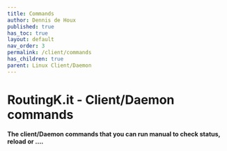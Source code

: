 ```yaml
---
title: Commands
author: Dennis de Houx
published: true
has_toc: true
layout: default
nav_order: 3
permalink: /client/commands
has_children: true
parent: Linux Client/Daemon
---
```


# RoutingK.it - Client/Daemon commands

**The client/Daemon commands that you can run manual to check status, reload or ....**
